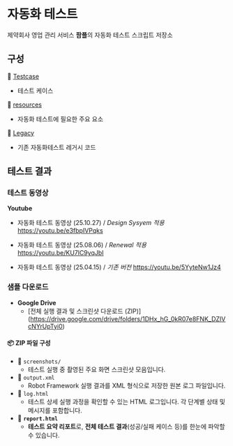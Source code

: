 
# 자동화 테스트
제약회사 영업 관리 서비스 **팜플**의 자동화 테스트 스크립트 저장소

## 구성
📂 [Testcase](./Testcase)
- 테스트 케이스

📂 [resources](./resources)
- 자동화 테스트에 필요한 주요 요소

📂 [Legacy](./Legacy)
- 기존 자동화테스트 레거시 코드




## 테스트 결과
### 테스트 동영상
**Youtube**

- 자동화 테스트 동영상 (25.10.27) / *Design Sysyem 적용*
  https://youtu.be/e3fbpIVPqks

- 자동화 테스트 동영상 (25.08.06) / *Renewal 적용*
  https://youtu.be/KU7lC9yqJbI

- 자동화 테스트 동영상 (25.04.15) / *기존 버전*
  https://youtu.be/5YyteNw1Jz4



### 샘플 다운로드
- **Google Drive**
  - [전체 실행 결과 및 스크린샷 다운로드 (ZIP)] (https://drive.google.com/drive/folders/1DHx_hG_0kR07e8FNK_DZIVcNYrUpTyi0)
#### 📦 ZIP 파일 구성
- 📁 `screenshots/`  
  - 테스트 실행 중 촬영된 주요 화면 스크린샷 모음입니다.
- 📄 `output.xml`  
  - Robot Framework 실행 결과를 XML 형식으로 저장한 원본 로그 파일입니다.
- 📄 `log.html`  
  - 테스트 상세 실행 과정을 확인할 수 있는 HTML 로그입니다. 각 단계별 상태 및 메시지를 포함합니다.
- 📄 **`report.html`**  
  - **테스트 요약 리포트**로, **전체 테스트 결과**(성공/실패 케이스 등)를 한눈에 파악할 수 있습니다.
